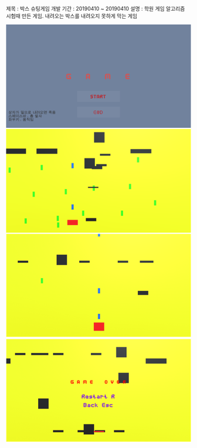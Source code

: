 제목 : 박스 슈팅게임
개발 기간 : 20190410 ~ 20190410
설명 : 학원 게임 알고리즘 시험때 만든 게임. 내려오는 박스를 내려오지 못하게 막는 게임

![실행화면](./picture.PNG)
![실행화면2](./picture2.PNG)
![실행화면3](./picture3.bmp)
![실행화면4](./picture4.bmp)

